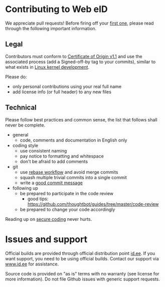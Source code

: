 # Contributing to Web eID

We appreciate pull requests! Before firing off your [first one](https://help.github.com/articles/creating-a-pull-request/), please read through the following important information.

## Legal

Contributors must conform to [Certificate of Origin v1.1](https://ltsi.linuxfoundation.org/software/signed-off-process/) and use the associated process (add a Signed-off-by tag to your commits), similar to what exists in [Linux kernel development](https://www.kernel.org/doc/Documentation/process/submitting-patches.rst).

Please do:

  - only personal contributions using your real full name
  - add license info (or full header) to any new files


## Technical

Please follow best practices and common sense, the list that follows shall never be complete.

  - general
    - code, comments and documentation in English only
  - coding style
    - use consistent naming
    - pay notice to formatting and whitespace
    - don't be afraid to add comments
  - git
    - use [rebase workflow](http://blogs.atlassian.com/2014/01/simple-git-workflow-simple/) and avoid merge commits
    - squash multiple trivial commits into a single commit
    - write a [good commit message](http://tbaggery.com/2008/04/19/a-note-about-git-commit-messages.html)
  - following up
    - be prepared to participate in the code review
      - good tips: https://github.com/thoughtbot/guides/tree/master/code-review
    - be prepared to change your code accordingly


Reading up on [secure coding](https://www.securecoding.cert.org/confluence/display/seccode/SEI+CERT+Coding+Standards) never hurts.


# Issues and support
Official builds are provided through official distribution point [id.ee](https://www.id.ee/en/article/install-id-software/). If you want support, you need to be using official builds. Contact our support via www.id.ee for assistance.

Source code is provided on "as is" terms with no warranty (see license for more information). Do not file Github issues with generic support requests.
